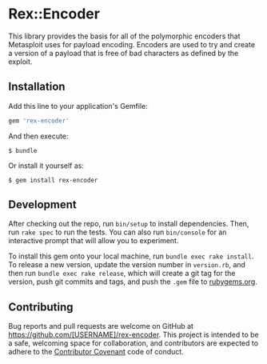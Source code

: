 # Rex::Encoder

This library provides the basis for all of the polymorphic encoders that Metasploit uses for payload encoding.
Encoders are used to try and create a version of a payload that is free of bad characters as defined by the exploit.

## Installation

Add this line to your application's Gemfile:

```ruby
gem 'rex-encoder'
```

And then execute:

    $ bundle

Or install it yourself as:

    $ gem install rex-encoder


## Development

After checking out the repo, run `bin/setup` to install dependencies. Then, run `rake spec` to run the tests. You can also run `bin/console` for an interactive prompt that will allow you to experiment.

To install this gem onto your local machine, run `bundle exec rake install`. To release a new version, update the version number in `version.rb`, and then run `bundle exec rake release`, which will create a git tag for the version, push git commits and tags, and push the `.gem` file to [rubygems.org](https://rubygems.org).

## Contributing

Bug reports and pull requests are welcome on GitHub at https://github.com/[USERNAME]/rex-encoder. This project is intended to be a safe, welcoming space for collaboration, and contributors are expected to adhere to the [Contributor Covenant](http://contributor-covenant.org) code of conduct.

